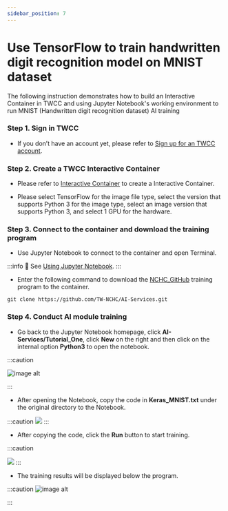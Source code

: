 ```yaml
---
sidebar_position: 7
---
```


# Use TensorFlow to train handwritten digit recognition model on MNIST dataset


The following instruction demonstrates how to build an Interactive Container in TWCC and using Jupyter Notebook's working environment to run MNIST (Handwritten digit recognition dataset) AI training

### Step 1. Sign in TWCC

- If you don’t have an account yet, please refer to [Sign up for an TWCC account](https://www.twcc.ai/doc?page=register_account).

### Step 2. Create a TWCC Interactive Container

- Please refer to [Interactive Container](https://www.twcc.ai/doc?page=container#建立開發型容器) to create a Interactive Container.

- Please select TensorFlow for the image file type, select the version that supports Python 3 for the image type, select an image version that supports Python 3, and select 1 GPU for the hardware.

### Step 3. Connect to the container and download the training program

- Use Jupyter Notebook to connect to the container and open Terminal.

:::info
:book: See [Using Jupyter Notebook](https://www.twcc.ai/doc?page=container#使用-Jupyter-Notebook).
:::

- Enter the following command to download the [NCHC_GitHub](https://github.com/TW-NCHC/AI-Services/tree/V3Training) training program to the container.

```bash=
git clone https://github.com/TW-NCHC/AI-Services.git
```

### Step 4. Conduct AI module training

- Go back to the Jupyter Notebook homepage, click **AI-Services/Tutorial_One**, click **New** on the right and then click on the internal option **Python3** to open the notebook.

:::caution

![image alt](https://cos.twcc.ai/SYS-MANUAL/uploads/upload_741c6409b790a637a6fc3a5b85fe4759.png)

:::

- After opening the Notebook, copy the code in **Keras_MNIST.txt** under the original directory to the Notebook.

:::caution
![](https://cos.twcc.ai/SYS-MANUAL/uploads/upload_4631ce4a4dfff5fad7874e08041d5e76.png)
:::

- After copying the code, click the **Run** button to start training.

:::caution

![](https://cos.twcc.ai/SYS-MANUAL/uploads/upload_7b80831b219a52644c473d5c28f63c23.png)
:::

- The training results will be displayed below the program.

:::caution
![image alt](https://cos.twcc.ai/SYS-MANUAL/uploads/upload_e75db6ac0a38f206b58096367ec24e5f.png)

:::